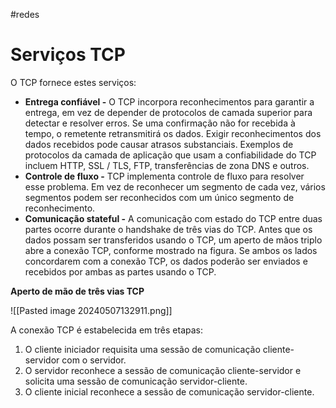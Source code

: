 #redes 

# Serviços TCP

O TCP fornece estes serviços:

- **Entrega confiável -** O TCP incorpora reconhecimentos para garantir a entrega, em vez de depender de protocolos de camada superior para detectar e resolver erros. Se uma confirmação não for recebida à tempo, o remetente retransmitirá os dados. Exigir reconhecimentos dos dados recebidos pode causar atrasos substanciais. Exemplos de protocolos da camada de aplicação que usam a confiabilidade do TCP incluem HTTP, SSL / TLS, FTP, transferências de zona DNS e outros.
- **Controle de fluxo -** TCP implementa controle de fluxo para resolver esse problema. Em vez de reconhecer um segmento de cada vez, vários segmentos podem ser reconhecidos com um único segmento de reconhecimento.
- **Comunicação stateful -** A comunicação com estado do TCP entre duas partes ocorre durante o handshake de três vias do TCP. Antes que os dados possam ser transferidos usando o TCP, um aperto de mãos triplo abre a conexão TCP, conforme mostrado na figura. Se ambos os lados concordarem com a conexão TCP, os dados poderão ser enviados e recebidos por ambas as partes usando o TCP.

**Aperto de mão de três vias TCP**

![[Pasted image 20240507132911.png]]

A conexão TCP é estabelecida em três etapas:

1. O cliente iniciador requisita uma sessão de comunicação cliente-servidor com o servidor.
2. O servidor reconhece a sessão de comunicação cliente-servidor e solicita uma sessão de comunicação servidor-cliente.
3. O cliente inicial reconhece a sessão de comunicação servidor-cliente.












